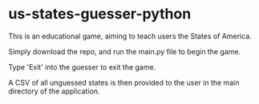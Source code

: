 # us-states-guesser-python

This is an educational game, aiming to teach users the States of America.

Simply download the repo, and run the main.py file to begin the game.

Type 'Exit' into the guesser to exit the game.

A CSV of all unguessed states is then provided to the user in the main directory of the application.
